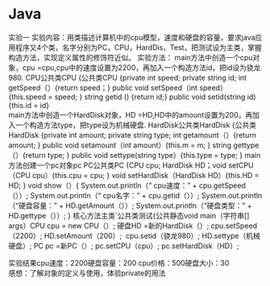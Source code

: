 # Java
实验一
实验内容：用类描述计算机中的cpu模型，速度和硬盘的容量，要求java应用程序又4个类，名字分别为PC，CPU，HardDis，Test，把测试设为主类，掌握构造方法，实现定义属性的修饰符近似。
实验方法：
main方法中创造一个cpu对象，cpu =cpu,cpu中的速度设置为2200，再加入一个构造方法id，把id设为骁龙980.
CPU公共类CPU {公共类CPU {private int speed;
                         private string  id;
                         int getSpeed（）{return speed；} 
                         public void setSpeed（int speed）{this.speed = speed; }
                         string getid () {return id;} 
                         public void setid(string id) {this.id = id}           
main方法中创造一个HardDisk对象，HD =HD,HD中的amount设置为200，再加入一个构造方法type，把type设为机械硬盘.
HardDisk公共类HardDisk {公共类HardDisk {private int amount; 
                                        private string type; 
                                        int getamount（）{return amount; } 
                                        public void setamount（int amount）{this.m = m; }
                                         string gettype（）{return type; } 
                                        public void settype(string type）{this.type = type; }
 main 方法创建一个pc对象pc
 PC公共类PC {CPU cpu; HardDisk HD；void setCPU（CPU cpu）{this.cpu = cpu; } 
                                  void setHardDisk（HardDisk HD）{this.HD = HD; } 
                                  void show（）{
                                  System.out.println（“ cpu速度：” + cpu.getSpeed（））; 
                                  System.out.println（“ cpu名字：” + cpu.getid（））; 
                                  System.out.println（“硬盘容量：” + HD.getAmount（））;
                                  System.out.println（“硬盘类型：” + HD.gettype（））;
}
核心方法主类`公共类测试{公共静态void main（字符串[] args）CPU cpu = new CPU（）; 硬盘HD =新的HardDisk（）;
                                                      cpu.setSpeed（2200）; HD.setAmount（200）; 
                                                      cpu.setid（骁龙980）; HD.settype（机械硬盘）; 
                                                      PC pc =新PC（）;
                                                      pc.setCPU（cpu）; pc.setHardDisk（HD）; 
                                                      
实验结果cpu速度：2200硬盘容量：200 cpu价格：500硬盘大小：30   
感想：了解对象的定义与使用，体验private的用法
